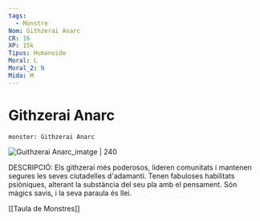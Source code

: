```yaml
---
tags:
  - Monstre
Nom: Githzerai Anarc
CR: 16
XP: 15k
Tipus: Humanoide
Moral: L
Moral_2: N
Mida: M
---
```

# Githzerai Anarc

```statblock
monster: Githzerai Anarc
```

![Guithzerai Anarc_imatge | 240](https://www.aidedd.org/dnd/images/githzerai-anarch.jpg)

DESCRIPCIÓ: 
Els githzerai més poderosos, lideren comunitats i mantenen segures les seves ciutadelles d'adamanti. Tenen fabuloses habilitats psiòniques, alterant la substància del seu pla amb el pensament. Són màgics savis, i la seva paraula és llei.

[[Taula de Monstres]]